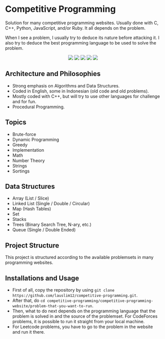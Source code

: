 # Competitive Programming

Solution for many competitive programming websites. Usually done with C, C++, Python, JavaScript, and/or Ruby. It all depends on the problem.

When I see a problem, I usually try to deduce its nature before attacking it. I also try to deduce the best programming language to be used to solve the problem.

<p align="center">
  <img src="https://img.shields.io/badge/Coded%20with-C-lightgrey"/>
  <img src="https://img.shields.io/badge/Coded%20with-C%2B%2B-f34b7d"/>
  <img src="https://img.shields.io/badge/Coded%20with-Python-%233572A5"/>
  <img src="https://img.shields.io/badge/Coded%20with-Ruby-%23701516"/>
  <img src="https://img.shields.io/badge/Coded%20with-Golang-%2329BEB0"/>
</p>

## Architecture and Philosophies

- Strong emphasis on Algorithms and Data Structures.
- Coded in English, some in Indonesian (old code and old problems).
- Mostly coded with C++, but will try to use other languages for challenge and for fun.
- Procedural Programming.

## Topics

- Brute-force
- Dynamic Programming
- Greedy
- Implementation
- Math
- Number Theory
- Strings
- Sortings

## Data Structures

- Array (List / Slice)
- Linked List (Single / Double / Circular)
- Map (Hash Tables)
- Set
- Stacks
- Trees (Binary Search Tree, N-ary, etc.)
- Queue (Single / Double Ended)

## Project Structure

This project is structured according to the available problemsets in many programming websites.

## Installations and Usage

- First of all, copy the repository by using `git clone https://github.com/lauslim12/competitive-programming.git`.
- After that, do `cd competitive-programming/competitive-programming-website/problem-that-you-want-to-run`.
- Then, what to do next depends on the programming language that the problem is solved in and the source of the problemset. For CodeForces problems, it is possible to run it straight from your local machine.
- For Leetcode problems, you have to go to the problem in the website and run it there.
